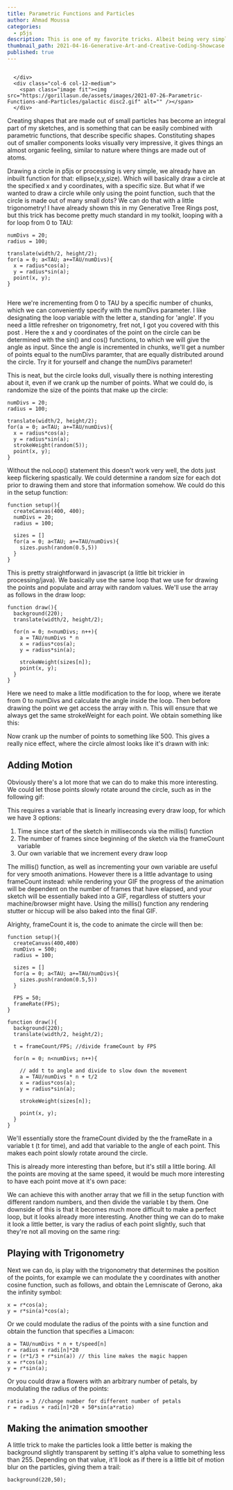 ```yaml
---
title: Parametric Functions and Particles
author: Ahmad Moussa
categories:
  - p5js
description: This is one of my favorite tricks. Albeit being very simple, visually it looks very impressive.
thumbnail_path: 2021-04-16-Generative-Art-and-Creative-Coding-Showcase.png
published: true
---
```


<div class="row gtr-200">
			<div class="col-6 col-12-medium">
        <span class="image fit"><img src="https://gorillasun.de/assets/images/2021-07-26-Parametric-Functions-and-Particles/lemniscateColor.gif" alt="" /></span>
       
      </div>
      <div class="col-6 col-12-medium">
        <span class="image fit"><img src="https://gorillasun.de/assets/images/2021-07-26-Parametric-Functions-and-Particles/galactic disc2.gif" alt="" /></span>
      </div>
</div>

Creating shapes that are made out of small particles has become an integral part of my sketches, and is something that can be easily combined with parametric functions, that describe specific shapes. Constituting shapes out of smaller components looks visually very impressive, it gives things an almost organic feeling, similar to nature where things are made out of atoms.

Drawing a circle in p5js or processing is very simple, we already have an inbuilt function for that: ellipse(x,y,size). Which will basically draw a circle at the specified x and y coordinates, with a specific size. But what if we wanted to draw a circle while only using the point function, such that the circle is made out of many small dots? We can do that with a little trigonometry! I have already shown this in my Generative Tree Rings post, but this trick has become pretty much standard in my toolkit, looping with a for loop from 0 to TAU:

<pre><code>numDivs = 20;
radius = 100;

translate(width/2, height/2);
for(a = 0; a&lt;TAU; a+=TAU/numDivs){
  x = radius*cos(a);
  y = radius*sin(a);
  point(x, y);
}
</code></pre>

 <span class="image fit"><img src="https://gorillasun.de/assets/images/2021-07-26-Parametric-Functions-and-Particles/circle.png" alt="" /></span>

Here we're incrementing from 0 to TAU by a specific number of chunks, which we can conveniently specify with the numDivs parameter. I like designating the loop variable with the letter a, standing for 'angle'. If you need a little refresher on trigonometry, fret not, I got you covered with this post . Here the x and y coordinates of the point on the circle can be determined with the sin() and cos() functions, to which we will give the angle as input. Since the angle is incremented in chunks, we'll get a number of points equal to the numDivs paramter, that are equally distributed around the circle. Try it for yourself and change the numDivs parameter!

This is neat, but the circle looks dull, visually there is nothing interesting about it, even if we crank up the number of points. What we could do, is randomize the size of the points that make up the circle:

<pre><code>numDivs = 20;
radius = 100;

translate(width/2, height/2);
for(a = 0; a&lt;TAU; a+=TAU/numDivs){
  x = radius*cos(a);
  y = radius*sin(a);
  strokeWeight(random(5));
  point(x, y);
}
</code></pre>

Without the noLoop() statement this doesn't work very well, the dots just keep flickering spastically. We could determine a random size for each dot prior to drawing them and store that information somehow. We could do this in the setup function:

<pre><code>function setup(){
  createCanvas(400, 400);
  numDivs = 20;
  radius = 100;

  sizes = []
  for(a = 0; a&lt;TAU; a+=TAU/numDivs){
    sizes.push(random(0.5,5))
  }
}
</code></pre>

This is pretty straightforward in javascript (a little bit trickier in processing/java). We basically use the same loop that we use for drawing the points and populate and array with random values. We'll use the array as follows in the draw loop:

<pre><code>function draw(){
  background(220);
  translate(width/2, height/2);

  for(n = 0; n&lt;numDivs; n++){
    a = TAU/numDivs * n
    x = radius*cos(a);
    y = radius*sin(a);

    strokeWeight(sizes[n]);
    point(x, y);
  }
}
</code></pre>

Here we need to make a little modification to the for loop, where we iterate from 0 to numDivs and calculate the angle inside the loop. Then before drawing the point we get access the array with n. This will ensure that we always get the same strokeWeight for each point. We obtain something like this:
 <span class="image fit"><img src="https://gorillasun.de/assets/images/2021-07-26-Parametric-Functions-and-Particles/randomized1.png" alt="" /></span>

Now crank up the number of points to something like 500. This gives a really nice effect, where the circle almost looks like it's drawn with ink:
<span class="image fit"><img src="https://gorillasun.de/assets/images/2021-07-26-Parametric-Functions-and-Particles/randomized2.png" alt="" /></span>
<h2>Adding Motion</h2>

Obviously there's a lot more that we can do to make this more interesting. We could let those points slowly rotate around the circle, such as in the following gif:

This requires a variable that is linearly increasing every draw loop, for which we have 3 options:
<ol>
<li>Time since start of the sketch in milliseconds via the millis() function</li>
<li>The number of frames since beginning of the sketch via the frameCount variable</li>
<li>Our own variable that we increment every draw loop</li>
</ol>

The millis() function, as well as incrementing your own variable are useful for very smooth animations. However there is a little advantage to using frameCount instead: while rendering your GIF the progress of the animation will be dependent on the number of frames that have elapsed, and your sketch will be essentially baked into a GIF, regardless of stutters your machine/browser might have. Using the millis() function any rendering stutter or hiccup will be also baked into the final GIF.

Alrighty, frameCount it is, the code to animate the circle will then be:

<pre><code>function setup(){
  createCanvas(400,400)
  numDivs = 500;
  radius = 100;

  sizes = []
  for(a = 0; a&lt;TAU; a+=TAU/numDivs){
    sizes.push(random(0.5,5))
  }

  FPS = 50;
  frameRate(FPS);
}

function draw(){
  background(220);
  translate(width/2, height/2);

  t = frameCount/FPS; //divide frameCount by FPS

  for(n = 0; n&lt;numDivs; n++){

    // add t to angle and divide to slow down the movement
    a = TAU/numDivs * n + t/2
    x = radius*cos(a);
    y = radius*sin(a);

    strokeWeight(sizes[n]);

    point(x, y);
  }
}
</code></pre>

We'll essentially store the frameCount divided by the the frameRate in a variable t (t for time), and add that variable to the angle of each point. This makes each point slowly rotate around the circle.

This is already more interesting than before, but it's still a little boring. All the points are moving at the same speed, it would be much more interesting to have each point move at it's own pace:

We can achieve this with another array that we fill in the setup function with different random numbers, and then divide the variable t by them. One downside of this is that it becomes much more difficult to make a perfect loop, but it looks already more interesting. Another thing we can do to make it look a little better, is vary the radius of each point slightly, such that they're not all moving on the same ring:


<h2>Playing with Trigonometry</h2>

Next we can do, is play with the trigonometry that determines the position of the points, for example we can modulate the y coordinates with another cosine function, such as follows, and obtain the Lemniscate of Gerono, aka the infinity symbol:

<pre><code>x = r*cos(a);
y = r*sin(a)*cos(a);
</code></pre>

Or we could modulate the radius of the points with a sine function and obtain the function that specifies a Limacon:

<pre><code>a = TAU/numDivs * n + t/speed[n]
r = radius + radi[n]*20
r = (r*1/3 + r*sin(a)) // this line makes the magic happen
x = r*cos(a);
y = r*sin(a);
</code></pre>

Or you could draw a flowers with an arbitrary number of petals,  by modulating the radius of the points:

<pre><code>ratio = 3 //change number for different number of petals
r = radius + radi[n]*20 + 50*sin(a*ratio)
</code></pre>

<h2>Making the animation smoother</h2>
A little trick to make the particles look a little better is making the background slightly transparent by setting it's alpha value to something less than 255. Depending on that value, it'll look as if there is a little bit of motion blur on the particles, giving them a trail:

<pre><code>background(220,50);
<code></pre>
